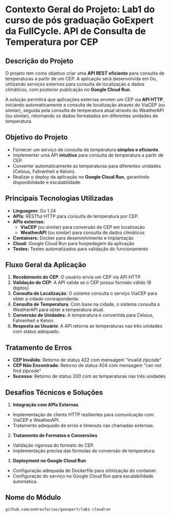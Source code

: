 # Contexto Geral do Projeto: Lab1 do curso de pós graduação GoExpert da FullCycle. API de Consulta de Temperatura por CEP

## **Descrição do Projeto**

O projeto tem como objetivo criar uma **API REST eficiente** para consulta de temperaturas a partir de um CEP. A aplicação será desenvolvida em Go, utilizando serviços externos para consulta de localização e dados climáticos, com posterior publicação no **Google Cloud Run**.

A solução permitirá que aplicações externas enviem um CEP via **API HTTP**, iniciando automaticamente a consulta de localização através do ViaCEP (ou similar), seguida pela consulta de temperatura atual através do WeatherAPI (ou similar), retornando os dados formatados em diferentes unidades de temperatura.

## **Objetivo do Projeto**

- Fornecer um serviço de consulta de temperatura **simples e eficiente**.
- Implementar uma API **intuitiva** para consulta de temperatura a partir de CEP.
- Converter automaticamente as temperaturas para diferentes unidades (Celsius, Fahrenheit e Kelvin).
- Realizar o deploy da aplicação no **Google Cloud Run**, garantindo disponibilidade e escalabilidade.

## **Principais Tecnologias Utilizadas**

- **Linguagem:** Go 1.24
- **APIs:** RESTful HTTP para consulta de temperatura por CEP.
- **APIs externas:**
  - **ViaCEP** (ou similar) para conversão de CEP em localização
  - **WeatherAPI** (ou similar) para consulta de dados climáticos
- **Containers:** Docker para desenvolvimento e implantação
- **Cloud:** Google Cloud Run para hospedagem da aplicação
- **Testes:** Testes automatizados para validação do funcionamento

## **Fluxo Geral da Aplicação**

1. **Recebimento do CEP**: O usuário envia um CEP via API HTTP.
2. **Validação do CEP**: A API valida se o CEP possui formato válido (8 dígitos).
3. **Consulta de Localização**: O sistema consulta o serviço ViaCEP para obter a cidade correspondente.
4. **Consulta de Temperatura**: Com base na cidade, o sistema consulta o WeatherAPI para obter a temperatura atual.
5. **Conversão de Unidades**: A temperatura é convertida para Celsius, Fahrenheit e Kelvin.
6. **Resposta ao Usuário**: A API retorna as temperaturas nas três unidades com status adequado.

## **Tratamento de Erros**

- **CEP Inválido**: Retorno de status 422 com mensagem "invalid zipcode"
- **CEP Não Encontrado**: Retorno de status 404 com mensagem "can not find zipcode"
- **Sucesso**: Retorno de status 200 com as temperaturas nas três unidades

## **Desafios Técnicos e Soluções**

1. **Integração com APIs Externas**

- Implementação de clients HTTP resilientes para comunicação com ViaCEP e WeatherAPI.
- Tratamento adequado de erros e timeouts nas chamadas externas.

2. **Tratamento de Formatos e Conversões**

- Validação rigorosa do formato do CEP.
- Implementação precisa das fórmulas de conversão de temperatura.

3. **Deployment no Google Cloud Run**

- Configuração adequada de Dockerfile para otimização do container.
- Configuração do serviço no Google Cloud Run para escalabilidade automática.

## **Nome do Módulo**

`github.com/andrevfarias/goexpert/lab1-cloudrun`
